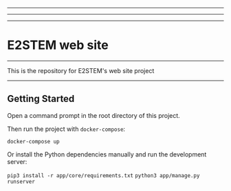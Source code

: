 * * * * * * * * * * * * * * * * * * * * * * * * * * * * * * * * * * * * * * * * 
* * * * * * * * * * * * * * * * * * * * * * * * * * * * * * * * * * * * * * * * 
* * * * * * * * * * * * * * * * * * * * * * * * * * * * * * * * * * * * * * * * 

# E2STEM web site

- - - - - - - - - - - - - - - - - - - - - - - - - - - - - - - - - - - - - - - - 

This is the repository for E2STEM's web site project

- - - - - - - - - - - - - - - - - - - - - - - - - - - - - - - - - - - - - - - - 

## Getting Started

Open a command prompt in the root directory of this project.


Then run the project with `docker-compose`:

`docker-compose up`

Or install the Python dependencies manually and run the development server:

`pip3 install -r app/core/requirements.txt`
`python3 app/manage.py runserver`


